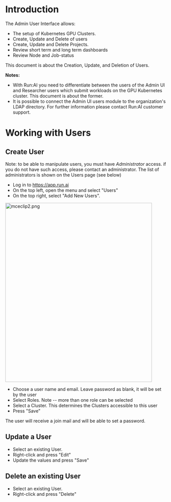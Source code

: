 # Introduction

The Admin User Interface allows:

*   The setup of Kubernetes GPU Clusters.
*   Create, Update and Delete of users
*   Create, Update and Delete Projects.
*   Review short term and long term dashboards
*   Review Node and Job-status

This document is about the Creation, Update, and Deletion of Users.

__Notes:__

*   With Run:AI you need to differentiate between the users of the Admin UI and Researcher users which submit workloads on the GPU Kubernetes cluster. This document is about the former.
*   It is possible to connect the Admin UI users module to the organization's LDAP directory. For further information please contact Run:AI customer support.

# Working with Users

## Create User

Note: to be able to manipulate users, you must have _Administrator_&nbsp;access. if you do not have such access, please contact an administrator. The list of administrators is shown on the Users page (see below)

*   Log in to&nbsp;<https://app.run.ai>
*   On the top left, open the menu and select "Users"
*   On the top right, select "Add New Users".

<img alt="mceclip2.png" height="560" src="https://support.run.ai/hc/article_attachments/360008635560/mceclip2.png" width="459"/>

*   Choose a user name and email. Leave password as blank, it will be set by the user
*   Select Roles. Note -- more than one role can be selected
*   Select a Cluster. This determines the Clusters accessible to this user
*   Press "Save"

The user will receive a join mail and will be able to set a password.&nbsp;

## Update a User

*   Select an existing User.&nbsp;
*   Right-click and press "Edit"
*   Update the values and press "Save"

## Delete an existing User

*   Select an existing User.&nbsp;
*   Right-click and press "Delete"

&nbsp;